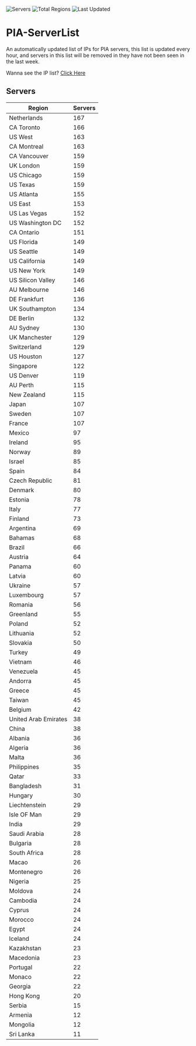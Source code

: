 ![Servers](https://img.shields.io/badge/Servers-7,464-darkgreen)
![Total Regions](https://img.shields.io/badge/Total_Regions-97-darkgreen)
![Last Updated](https://img.shields.io/badge/Last_Updated-April_28_2024_19:01_EDT-darkgreen)

# PIA-ServerList
An automatically updated list of IPs for PIA servers, this list is updated every hour, and servers in this list will be removed in they have not been seen in the last week.

Wanna see the IP list? [Click Here](./context.json)

## Servers
| Region               | Servers |
|----------------------|---------|
| Netherlands | 167 |
| CA Toronto | 166 |
| US West | 163 |
| CA Montreal | 163 |
| CA Vancouver | 159 |
| UK London | 159 |
| US Chicago | 159 |
| US Texas | 159 |
| US Atlanta | 155 |
| US East | 153 |
| US Las Vegas | 152 |
| US Washington DC | 152 |
| CA Ontario | 151 |
| US Florida | 149 |
| US Seattle | 149 |
| US California | 149 |
| US New York | 149 |
| US Silicon Valley | 146 |
| AU Melbourne | 146 |
| DE Frankfurt | 136 |
| UK Southampton | 134 |
| DE Berlin | 132 |
| AU Sydney | 130 |
| UK Manchester | 129 |
| Switzerland | 129 |
| US Houston | 127 |
| Singapore | 122 |
| US Denver | 119 |
| AU Perth | 115 |
| New Zealand | 115 |
| Japan | 107 |
| Sweden | 107 |
| France | 107 |
| Mexico | 97 |
| Ireland | 95 |
| Norway | 89 |
| Israel | 85 |
| Spain | 84 |
| Czech Republic | 81 |
| Denmark | 80 |
| Estonia | 78 |
| Italy | 77 |
| Finland | 73 |
| Argentina | 69 |
| Bahamas | 68 |
| Brazil | 66 |
| Austria | 64 |
| Panama | 60 |
| Latvia | 60 |
| Ukraine | 57 |
| Luxembourg | 57 |
| Romania | 56 |
| Greenland | 55 |
| Poland | 52 |
| Lithuania | 52 |
| Slovakia | 50 |
| Turkey | 49 |
| Vietnam | 46 |
| Venezuela | 45 |
| Andorra | 45 |
| Greece | 45 |
| Taiwan | 45 |
| Belgium | 42 |
| United Arab Emirates | 38 |
| China | 38 |
| Albania | 36 |
| Algeria | 36 |
| Malta | 36 |
| Philippines | 35 |
| Qatar | 33 |
| Bangladesh | 31 |
| Hungary | 30 |
| Liechtenstein | 29 |
| Isle OF Man | 29 |
| India | 29 |
| Saudi Arabia | 28 |
| Bulgaria | 28 |
| South Africa | 28 |
| Macao | 26 |
| Montenegro | 26 |
| Nigeria | 25 |
| Moldova | 24 |
| Cambodia | 24 |
| Cyprus | 24 |
| Morocco | 24 |
| Egypt | 24 |
| Iceland | 24 |
| Kazakhstan | 23 |
| Macedonia | 23 |
| Portugal | 22 |
| Monaco | 22 |
| Georgia | 22 |
| Hong Kong | 20 |
| Serbia | 15 |
| Armenia | 12 |
| Mongolia | 12 |
| Sri Lanka | 11 |